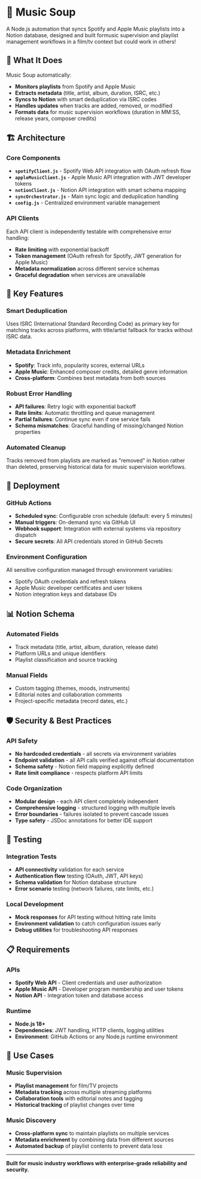 # 🎵 Music Soup

A Node.js automation that syncs Spotify and Apple Music playlists into a Notion database, designed and built formusic supervision and playlist management workflows in a film/tv context but could work in others!

## 🎯 What It Does

Music Soup automatically:
- **Monitors playlists** from Spotify and Apple Music
- **Extracts metadata** (title, artist, album, duration, ISRC, etc.)
- **Syncs to Notion** with smart deduplication via ISRC codes
- **Handles updates** when tracks are added, removed, or modified
- **Formats data** for music supervision workflows (duration in MM:SS, release years, composer credits)

## 🏗️ Architecture

### Core Components
- **`spotifyClient.js`** - Spotify Web API integration with OAuth refresh flow
- **`appleMusicClient.js`** - Apple Music API integration with JWT developer tokens
- **`notionClient.js`** - Notion API integration with smart schema mapping
- **`syncOrchestrator.js`** - Main sync logic and deduplication handling
- **`config.js`** - Centralized environment variable management

### API Clients
Each API client is independently testable with comprehensive error handling:
- **Rate limiting** with exponential backoff
- **Token management** (OAuth refresh for Spotify, JWT generation for Apple Music)
- **Metadata normalization** across different service schemas
- **Graceful degradation** when services are unavailable

## 🔧 Key Features

### Smart Deduplication
Uses ISRC (International Standard Recording Code) as primary key for matching tracks across platforms, with title/artist fallback for tracks without ISRC data.

### Metadata Enrichment
- **Spotify**: Track info, popularity scores, external URLs
- **Apple Music**: Enhanced composer credits, detailed genre information
- **Cross-platform**: Combines best metadata from both sources

### Robust Error Handling
- **API failures**: Retry logic with exponential backoff
- **Rate limits**: Automatic throttling and queue management
- **Partial failures**: Continue sync even if one service fails
- **Schema mismatches**: Graceful handling of missing/changed Notion properties

### Automated Cleanup
Tracks removed from playlists are marked as "removed" in Notion rather than deleted, preserving historical data for music supervision workflows.

## 🚀 Deployment

### GitHub Actions
- **Scheduled sync**: Configurable cron schedule (default: every 5 minutes)
- **Manual triggers**: On-demand sync via GitHub UI
- **Webhook support**: Integration with external systems via repository dispatch
- **Secure secrets**: All API credentials stored in GitHub Secrets

### Environment Configuration
All sensitive configuration managed through environment variables:
- Spotify OAuth credentials and refresh tokens
- Apple Music developer certificates and user tokens  
- Notion integration keys and database IDs

## 📊 Notion Schema

### Automated Fields
- Track metadata (title, artist, album, duration, release date)
- Platform URLs and unique identifiers
- Playlist classification and source tracking

### Manual Fields  
- Custom tagging (themes, moods, instruments)
- Editorial notes and collaboration comments
- Project-specific metadata (record dates, etc.)

## 🛡️ Security & Best Practices

### API Safety
- **No hardcoded credentials** - all secrets via environment variables
- **Endpoint validation** - all API calls verified against official documentation
- **Schema safety** - Notion field mapping explicitly defined
- **Rate limit compliance** - respects platform API limits

### Code Organization
- **Modular design** - each API client completely independent
- **Comprehensive logging** - structured logging with multiple levels
- **Error boundaries** - failures isolated to prevent cascade issues
- **Type safety** - JSDoc annotations for better IDE support

## 🧪 Testing

### Integration Tests
- **API connectivity** validation for each service
- **Authentication flow** testing (OAuth, JWT, API keys)
- **Schema validation** for Notion database structure
- **Error scenario** testing (network failures, rate limits, etc.)

### Local Development
- **Mock responses** for API testing without hitting rate limits
- **Environment validation** to catch configuration issues early
- **Debug utilities** for troubleshooting API responses

## 📋 Requirements

### APIs
- **Spotify Web API** - Client credentials and user authorization
- **Apple Music API** - Developer program membership and user tokens
- **Notion API** - Integration token and database access

### Runtime
- **Node.js 18+** 
- **Dependencies**: JWT handling, HTTP clients, logging utilities
- **Environment**: GitHub Actions or any Node.js runtime environment

## 🎵 Use Cases

### Music Supervision
- **Playlist management** for film/TV projects
- **Metadata tracking** across multiple streaming platforms  
- **Collaboration tools** with editorial notes and tagging
- **Historical tracking** of playlist changes over time

### Music Discovery
- **Cross-platform sync** to maintain playlists on multiple services
- **Metadata enrichment** by combining data from different sources
- **Automated backup** of playlist contents to prevent data loss

---

**Built for music industry workflows with enterprise-grade reliability and security.**

